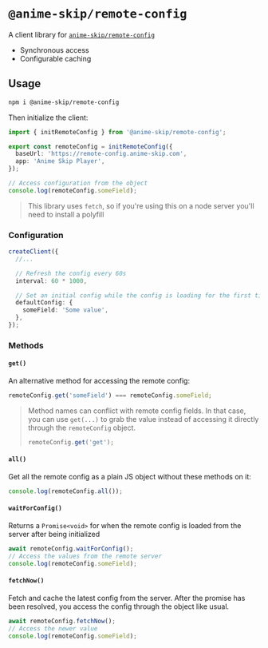 # `@anime-skip/remote-config`

A client library for [`anime-skip/remote-config`](https://github.com/anime-skip/remote-config)

- Synchronous access
- Configurable caching

## Usage

```bash
npm i @anime-skip/remote-config
```

Then initialize the client:

```ts
import { initRemoteConfig } from '@anime-skip/remote-config';

export const remoteConfig = initRemoteConfig({
  baseUrl: 'https://remote-config.anime-skip.com',
  app: 'Anime Skip Player',
});

// Access configuration from the object
console.log(remoteConfig.someField);
```

> This library uses `fetch`, so if you're using this on a node server you'll need to install a polyfill

### Configuration

```ts
createClient({
  //...

  // Refresh the config every 60s
  interval: 60 * 1000,

  // Set an initial config while the config is loading for the first time
  defaultConfig: {
    someField: 'Some value',
  },
});
```

### Methods

#### `get()`

An alternative method for accessing the remote config:

```ts
remoteConfig.get('someField') === remoteConfig.someField;
```

> Method names can conflict with remote config fields. In that case, you can use `get(...)` to grab the value instead of accessing it directly through the `remoteConfig` object.
>
> ```ts
> remoteConfig.get('get');
> ```

#### `all()`

Get all the remote config as a plain JS object without these methods on it:

```ts
console.log(remoteConfig.all());
```

#### `waitForConfig()`

Returns a `Promise<void>` for when the remote config is loaded from the server after being initialized

```ts
await remoteConfig.waitForConfig();
// Access the values from the remote server
console.log(remoteConfig.someField);
```

#### `fetchNow()`

Fetch and cache the latest config from the server. After the promise has been resolved, you access the config through the object like usual.

```ts
await remoteConfig.fetchNow();
// Access the newer value
console.log(remoteConfig.someField);
```
